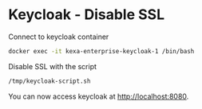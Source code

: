 # Keycloak - Disable SSL

Connect to keycloak container

```bash
docker exec -it kexa-enterprise-keycloak-1 /bin/bash
```

Disable SSL with the script

```bash
/tmp/keycloak-script.sh
```

You can now access keycloak at <http://localhost:8080>.
